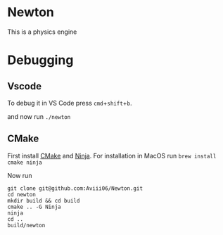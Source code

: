 # Newton
This is a physics engine

# Debugging

## Vscode
To debug it in VS Code press `cmd`+`shift`+`b`.

and now run `./newton`

## CMake
First install [CMake](https://cmake.org/install/) and [Ninja](https://ninja-build.org/). For installation in MacOS run 
```brew install cmake ninja```

Now run 

```
git clone git@github.com:Aviii06/Newton.git
cd newton
mkdir build && cd build
cmake .. -G Ninja
ninja
cd ..
build/newton
```

